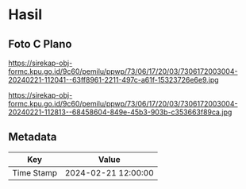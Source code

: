 # Hasil

## Foto C Plano

https://sirekap-obj-formc.kpu.go.id/9c60/pemilu/ppwp/73/06/17/20/03/7306172003004-20240221-112041--63ff8961-2211-497c-a61f-15323726e6e9.jpg

https://sirekap-obj-formc.kpu.go.id/9c60/pemilu/ppwp/73/06/17/20/03/7306172003004-20240221-112813--68458604-849e-45b3-903b-c353663f89ca.jpg


## Metadata

| Key        | Value               |
| ---------- | ------------------- |
| Time Stamp | 2024-02-21 12:00:00 |



